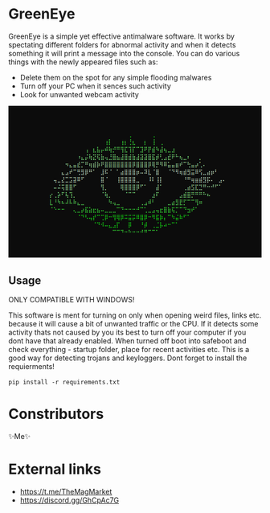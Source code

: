 # GreenEye
GreenEye is a simple yet effective antimalware software. It works by spectating different folders for abnormal activity and when it detects something it will print a message into the console. You can do various things with the newly appeared files such as: 
* Delete them on the spot for any simple flooding malwares
* Turn off your PC when it sences such activity
* Look for unwanted webcam activity

<p align="center">
  <img src="eye.png">
</p>

## Usage
ONLY COMPATIBLE WITH WINDOWS!

This software is ment for turning on only when opening weird files, links etc. because it will cause a bit of unwanted traffic or the CPU. If it detects some activity thats not caused by you its best to turn off your computer if you dont have that already enabled. When turned off boot into safeboot and check everything - startup folder, place for recent activities etc.
This is a good way for detecting trojans and keyloggers.
Dont forget to install the requierments!
```
pip install -r requirements.txt
```
# Constributors
✨Me✨
# External links
* https://t.me/TheMagMarket
* https://discord.gg/GhCpAc7G
